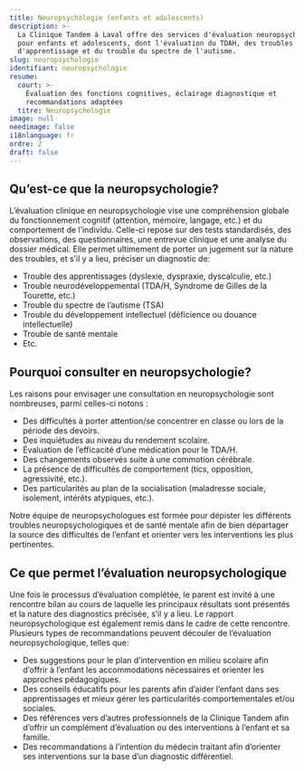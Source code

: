 ```yaml
---
title: Neuropsychologie (enfants et adolescents)
description: >-
  La Clinique Tandem à Laval offre des services d'évaluation neuropsychologique
  pour enfants et adolescents, dont l'évaluation du TDAH, des troubles
  d'apprentissage et du trouble du spectre de l'autisme.
slug: neuropsychologie
identifiant: neuropsychologie
resume:
  court: >-
    Évaluation des fonctions cognitives, éclairage diagnostique et
    recommandations adaptées
  titre: Neuropsychologie
image: null
needimage: false
i18nlanguage: fr
ordre: 2
draft: false
---
```

## Qu’est-ce que la neuropsychologie?

L’évaluation clinique en neuropsychologie vise une compréhension globale du fonctionnement cognitif (attention, mémoire, langage, etc.) et du comportement de l’individu. Celle-ci repose sur des tests standardisés, des observations, des questionnaires, une entrevue clinique et une analyse du dossier médical. Elle permet ultimement de porter un jugement sur la nature des troubles, et s’il y a lieu, préciser un diagnostic de:

* Trouble des apprentissages (dyslexie, dyspraxie, dyscalculie, etc.)
* Trouble neurodéveloppemental (TDA/H, Syndrome de Gilles de la Tourette, etc.)
* Trouble du spectre de l’autisme (TSA)
* Trouble du développement intellectuel (déficience ou douance intellectuelle)
* Trouble de santé mentale
* Etc.

## Pourquoi consulter en neuropsychologie?

Les raisons pour envisager une consultation en
neuropsychologie sont nombreuses, parmi celles-ci notons :

* Des difficultés à porter attention/se concentrer en classe ou lors de la période des devoirs.
* Des inquiétudes au niveau du rendement scolaire.
* Évaluation de l’efficacité d’une médication pour le TDA/H.
* Des changements observés suite à une commotion cérébrale.
* La présence de difficultés de comportement (tics, opposition, agressivité, etc.).
* Des particularités au plan de la socialisation (maladresse sociale, isolement, intérêts atypiques, etc.).

Notre équipe de neuropsychologues est formée pour dépister les différents troubles neuropsychologiques et de santé mentale afin de bien départager la source des difficultés de l’enfant et orienter vers les interventions les plus pertinentes.

## Ce que permet l’évaluation neuropsychologique

Une fois le processus d’évaluation complétée, le
parent est invité à une rencontre bilan au cours de laquelle les principaux
résultats sont présentés et la nature des diagnostics précisée, s’il y a
lieu. Le rapport neuropsychologique est également remis dans le cadre de cette
rencontre. Plusieurs types de recommandations peuvent découler de l’évaluation neuropsychologique, telles que:

* Des suggestions pour le plan d’intervention en milieu scolaire afin d’offrir à l’enfant les accommodations nécessaires et orienter les approches pédagogiques.
* Des conseils éducatifs pour les parents afin d’aider l’enfant dans ses apprentissages et mieux gérer les particularités comportementales et/ou sociales.
* Des références vers d’autres professionnels de la Clinique Tandem afin d’offrir un complément d’évaluation ou des interventions à l’enfant et sa famille.
* Des recommandations à l’intention du médecin traitant afin d’orienter ses interventions sur la base d’un diagnostic différentiel.
